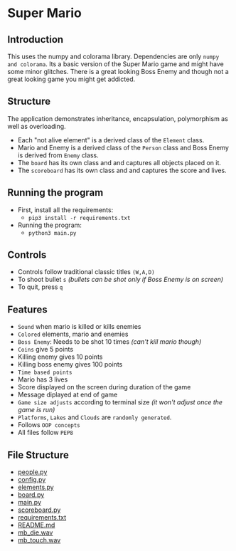# Super Mario

## Introduction

This uses the numpy and colorama library. Dependencies are only `numpy and colorama`. Its a basic version of the Super Mario game and might have some minor glitches. There is a great looking Boss Enemy and though not a great looking game you might get addicted.

## Structure

The application demonstrates inheritance, encapsulation, polymorphism as well as overloading.
- Each "not alive element" is a derived class of the `Element` class.
- Mario and Enemy is a derived class of the `Person` class and Boss Enemy is derived from `Enemy` class.
- The `board` has its own class and and captures all objects placed on it.
- The `scoreboard` has its own class and and captures the score and lives.

## Running the program

- First, install all the requirements:
	- `pip3 install -r requirements.txt`
- Running the program:
	- `python3 main.py`

## Controls

- Controls follow traditional classic titles `(W,A,D)`
- To shoot bullet `s` *(bullets can be shot only if Boss Enemy is on screen)*
- To quit, press `q`

## Features

- `Sound` when mario is killed or kills enemies
- `Colored` elements, mario and enemies
- `Boss Enemy`: Needs to be shot 10 times *(can't kill mario though)*
- `Coins` give 5 points
- Killing enemy gives 10 points
- Killing boss enemy gives 100 points
- `Time based points`
- Mario has 3 lives
- Score displayed on the screen during duration of the game
- Message diplayed at end of game
- `Game size adjusts` according to terminal size *(it won't adjust once the game is run)*
- `Platforms`, `Lakes` and `Clouds` are `randomly generated`.
- Follows `OOP concepts`
- All files follow `PEP8`

## File Structure

 * [people.py](./people.py)
 * [config.py](./config.py)
 * [elements.py](./objects.py)
 * [board.py](./board.py)
 * [main.py](./main.py)
 * [scoreboard.py](./scoreboard.py)
 * [requirements.txt](./requirements.txt)
 * [README.md](./README.md)
 * [mb_die.wav](./mb_die.wav)
 * [mb_touch.wav](./mb_touch.wav)
